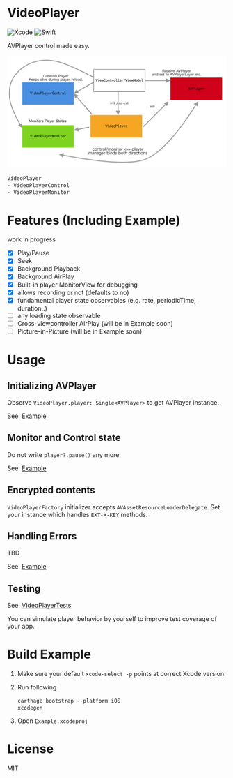 # VideoPlayer
![Xcode](https://img.shields.io/badge/Xcode-10.0-brightgreen.svg)
![Swift](https://img.shields.io/badge/Swift-4.2-brightgreen.svg)

AVPlayer control made easy.

![design](https://github.com/toshi0383/assets/blob/master/VideoPlayer/VideoPlayer-en.png?raw=true)

```
VideoPlayer
- VideoPlayerControl
- VideoPlayerMonitor
```

# Features (Including Example)

work in progress

- [x] Play/Pause
- [x] Seek
- [x] Background Playback
- [x] Background AirPlay
- [x] Built-in player MonitorView for debugging
- [x] allows recording or not (defaults to no)
- [x] fundamental player state observables (e.g. rate, periodicTime, duration..)
- [ ] any loading state observable
- [ ] Cross-viewcontroller AirPlay (will be in Example soon)
- [ ] Picture-in-Picture (will be in Example soon)

# Usage
## Initializing AVPlayer
Observe `VideoPlayer.player: Single<AVPlayer>` to get AVPlayer instance.

See: [Example](Example/)

## Monitor and Control state

Do not write `player?.pause()` any more.

See: [Example](Example/)

## Encrypted contents

`VideoPlayerFactory` initializer accepts `AVAssetResourceLoaderDelegate`.
Set your instance which handles `EXT-X-KEY` methods.

## Handling Errors
TBD

See: [Example](Example/)

## Testing

See: [VideoPlayerTests](VideoPlayerTests/)

You can simulate player behavior by yourself to improve test coverage of your app.

# Build Example
1. Make sure your default `xcode-select -p` points at correct Xcode version.

2. Run following
   ```
   carthage bootstrap --platform iOS
   xcodegen
   ```

3. Open `Example.xcodeproj`

# License
MIT
